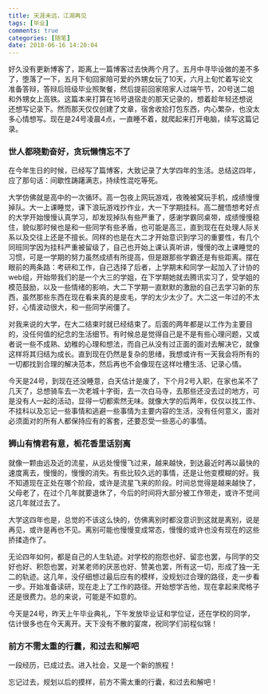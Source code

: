 ```yaml
---
title: 天涯未远，江湖再见
tags: [毕业]
comments: true
categories: [随笔]
date: 2018-06-16 14:20:04
---
```

好久没有更新博客了，距离上一篇博客过去快两个月了。五月中寻毕设做的差不多了，堕落了一下，五月下旬回家陪可爱的外甥女玩了10天，六月上旬忙着写论文准备答辩，答辩后班级毕业照聚餐，然后提前回家陪家人过端午节，20号送二姐和外甥女上高铁。这篇本来打算在16号退宿走的那天记录的，想着趁年轻还想说还想写记录下。然而那天仅仅创建了文章，宿舍收拾打包东西，内心繁杂，也没太多心情想写。现在是24号凌晨4点，一直睡不着，就爬起来打开电脑，续写这篇记录。
### 世人都晓勤奋好，贪玩懒惰忘不了
在今年生日的时候，已经写了篇博客，大致记录了大学四年的生活。总结这四年，应了那句话：间歇性踌躇满志，持续性混吃等死。

大学仿佛就是高中的一次循环。高一包夜上网玩游戏，夜晚被窝玩手机，成绩慢慢掉队。大一上课睡觉，课下浪玩游戏抄作业，大一下学期挂科。高二醒悟想考好点的大学开始慢慢认真学习，却发现掉队有些严重了，感谢学霸同桌带，成绩慢慢稳住，貌似那时候也是和一些同学有些矛盾，也可能是高三，直到现在在处理人际关系以及交往上还是不擅长。同样的也是在大二才开始意识到学习的重要性，有几个同班同学因为挂科严重被留级了，自己也开始上课认真听讲，慢慢的改上课睡觉的习惯，可是一学期的努力虽然成绩有所提高，但是跟那些学霸还是有些距离。摆在眼前的两条路：考研和工作，自己选择了后者，上学期末和同学一起加入了计协的web组，开始带我们的是一个大三的学姐，在下学期她就去腾讯实习了，受学姐的模范鼓励，以及一些情绪的影响，大二下学期一直默默的激励的自己去学习新的东西，虽然那些东西在现在看来真的是皮毛，学的太少太少了。大二这一年过的不太好，心情波动很大，和一些同学闹僵了。

对我来说的大学，在大二结束时就已经结束了。后面的两年都是以工作为主要目的，没任何值的纪念的生活细节。有时候总是觉得自己是不是有些心理问题，又或者说一些不成熟、幼稚的心理和想法，而自己从没有过正面的面对去解决它，就像这样将其归结为成长。直到现在仍然是复杂的思绪，我想或许有一天我会将所有的一切都找到合理的解决范本，然后再也不会像现在这样吐槽生活、记录心情。

今天是24号，到现在还没睡意，白天估计是废了，下个月2号入职，在家也呆不了几天了，总想骑车去一次老城十字街，去一次白马寺，去那些还没去过的地方，可是没有人一起的活动，显得一切都索然无味。就像大学的后两年，仅仅以找工作、不挂科以及忘记一些事情和逃避一些事情为主要内容的生活，没有任何意义，面对必须面对的所有人都保持应有的客套，还要忍受一些恶心的事情。
### 狮山有情君有意，栀花香里话别离
就像一颗由远及近的流星，从远处慢慢飞过来，越来越快，到达最近时再以最快的速度离去，慢慢的，慢慢的消失。有些比较久远的事情，还是让他变模糊的好。我不知道现在正处在哪个阶段，或许是流星飞来的阶段。时间总觉得是越来越快了，父母老了，在过个几年就要退休了，今后的时间将大部分被工作带走，或许不觉间这几年就过去了。

大学这四年也是，总觉的不该这么快的，仿佛离别时都没意识到这就是离别，说是再见，或许是再也不见。离别可能也慢慢变成常态，慢慢的或许也没有现在的这些挢揉造作了。

无论四年如何，都是自己的人生轨迹。对学校的抱怨也好、留恋也罢，与同学的交好也好、积怨也罢，对某老师的厌恶也好、赞美也罢，所有这一切，形成了独一无二的轨迹。这几年，没仔细想过最后应有的模样，没规划过合理的路径，走一步看一步。开始准备读研，现在走上了工作的路径。开始想学吉他，现在拿起来爬格子还是很费力。总的来说，可能是不如意的。

今天是24号，昨天上午毕业典礼，下午发放毕业证和学位证，还在学校的同学，估计很多也在今天离开。天下没有不散的宴席，祝同学们前程似锦！

### 前方不需太重的行囊，和过去和解吧
一段经历，已成过去。进入社会，又是一个新的旅程！

忘记过去，规划以后的摸样，前方不需太重的行囊，和过去和解吧！
